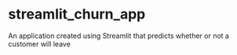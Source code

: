 # streamlit_churn_app
An application created using Streamlit that predicts whether or not a customer will leave
